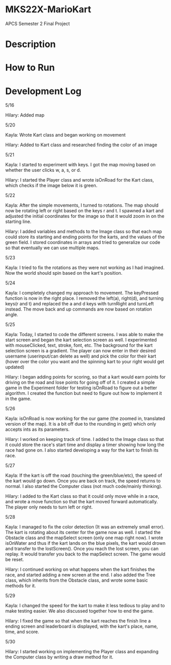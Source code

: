 # MKS22X-MarioKart
APCS Semester 2 Final Project

# Description

# How to Run

# Development Log

5/16

Hilary: Added map

5/20

Kayla: Wrote Kart class and began working on movement

Hilary: Added to Kart class and researched finding the color of an image

5/21

Kayla: I started to experiment with keys.  I got the map moving based on whether the user clicks w, a, s, or d.

Hilary: I started the Player class and wrote isOnRoad for the Kart class, which checks if the image below it is green.

5/22

Kayla: After the simple movements, I turned to rotations.  The map should now be rotating left or right based on the keys r and t.  I spawned a kart and adjusted the initial coordinates for the image so that it would zoom in on the starting line.

Hilary: I added variables and methods to the Image class so that each map could store its starting and ending points for the karts, and the values of the green field. I stored coordinates in arrays and tried to generalize our code so that eventually we can use multiple maps.

5/23

Kayla: I tried to fix the rotations as they were not working as I had imagined. Now the world should spin based on the kart's position.

5/24

Kayla: I completely changed my approach to movement.  The keyPressed function is now in the right place.  I removed the left(a), right(d), and turning keys(r and t) and replaced the a and d keys with turnRight and turnLeft instead.  The move back and up commands are now based on rotation angle.

5/25

Kayla: Today, I started to code the different screens.  I was able to make the start screen and began the kart selection screen as well.  I experimented with mouseClicked, text, stroke, font, etc.  The background for the kart selection screen is a gradient. The player can now enter in their desired username (userinput/can delete as well) and pick the color for their kart (hover over the color you want and the spinning kart to your right would get updated)

Hilary: I began adding points for scoring, so that a kart would earn points for driving on the road and lose points for going off of it. I created a simple game in the Experiment folder for testing isOnRoad to figure out a better algorithm. I created the function but need to figure out how to implement it in the game.

5/26

Kayla: isOnRoad is now working for the our game (the zoomed in, translated version of the map).  It is a bit off due to the rounding in get() which only accepts ints as its parameters.

Hilary: I worked on keeping track of time. I added to the Image class so that it could store the race's start time and display a timer showing how long the race had gone on. I also started developing a way for the kart to finish its race.

5/27

Kayla: If the kart is off the road (touching the green/blue/etc), the speed of the kart would go down.  Once you are back on track, the speed returns to normal.  I also started the Computer class (not much code/mainly thinking).

Hilary: I added to the Kart class so that it could only move while in a race, and wrote a move function so that the kart moved forward automatically. The player only needs to turn left or right.

5/28

Kayla: I managed to fix the color detection (It was an extremely small error).  The kart is rotating about its center for the game now as well.  I started the Obstacle class and the mapSelect screen (only one map right now).  I wrote isOnWater and thus if the kart lands on the blue pixels, the kart would drown and transfer to the lostScreen().  Once you reach the lost screen, you can replay.  It would transfer you back to the mapSelect screen.  The game would be reset.

Hilary: I continued working on what happens when the kart finishes the race, and started adding a new screen at the end. I also added the Tree class, which inherits from the Obstacle class, and wrote some basic methods for it.

5/29

Kayla: I changed the speed for the kart to make it less tedious to play and to make testing easier.  We also discussed together how to end the game.

Hilary: I fixed the game so that when the kart reaches the finish line a ending screen and leaderboard is displayed, with the kart's place, name, time, and score.

5/30

Hilary: I started working on implementing the Player class and expanding the Computer class by writing a draw method for it. 
